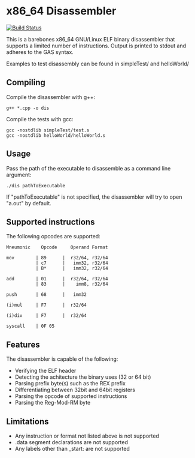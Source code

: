 # x86_64 Disassembler
[![Build Status](https://travis-ci.org/JonathanPugh/x86_64-Disassembler.svg?branch=master)](https://travis-ci.org/JonathanPugh/x86_64-Disassembler)

This is a barebones x86_64 GNU/Linux ELF binary disassembler that supports a limited number of instructions. Output is printed to stdout and adheres to the GAS syntax.

Examples to test disassembly can be found in simpleTest/ and helloWorld/

## Compiling
Compile the disassembler with g++:

```
g++ *.cpp -o dis
```

Compile the tests with gcc:
```
gcc -nostdlib simpleTest/test.s
gcc -nostdlib helloWorld/helloWorld.s
```

## Usage
Pass the path of the executable to disassemble as a command line argument:

```
./dis pathToExecutable
```
If "pathToExecutable" is not specified, the disassembler will try to open "a.out" by default.

## Supported instructions
The following opcodes are supported:
```
Mneumonic    Opcode     Operand Format

mov        | 89      |  r32/64, r32/64
           | c7      |   imm32, r32/64
           | B*      |   imm32, r32/64 

add        | 01      |  r32/64, r32/64
           | 83      |    imm8, r32/64

push       | 68      |   imm32

(i)mul     | F7      |  r32/64

(i)div     | F7      |  r32/64

syscall    | 0F 05 
```

## Features
The disassembler is capable of the following:
 * Verifying the ELF header
 * Detecting the achitecture the binary uses (32 or 64 bit)
 * Parsing prefix byte(s) such as the REX prefix
 * Differentiating between 32bit and 64bit registers
 * Parsing the opcode of supported instructions
 * Parsing the Reg-Mod-RM byte

## Limitations
 * Any instruction or format not listed above is not supported
 * .data segment declarations are not supported
 * Any labels other than _start: are not supported

